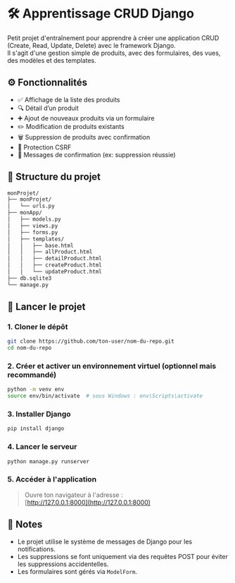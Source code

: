 # 🛠️ Apprentissage CRUD Django

Petit projet d'entraînement pour apprendre à créer une application CRUD (Create, Read, Update, Delete) avec le framework Django.  
Il s'agit d'une gestion simple de produits, avec des formulaires, des vues, des modèles et des templates.

## ⚙️ Fonctionnalités

- ✅ Affichage de la liste des produits
- 🔍 Détail d’un produit
- ➕ Ajout de nouveaux produits via un formulaire
- ✏️ Modification de produits existants
- 🗑️ Suppression de produits avec confirmation
- 🔐 Protection CSRF
- 📢 Messages de confirmation (ex: suppression réussie)

## 📁 Structure du projet

```bash
monProjet/
├── monProjet/
│   └── urls.py
├── monApp/
│   ├── models.py
│   ├── views.py
│   ├── forms.py
│   ├── templates/
│   │   ├── base.html
│   │   ├── allProduct.html
│   │   ├── detailProduct.html
│   │   ├── createProduct.html
│   │   └── updateProduct.html
├── db.sqlite3
└── manage.py
```

## 🚀 Lancer le projet

### 1. Cloner le dépôt

```bash
git clone https://github.com/ton-user/nom-du-repo.git
cd nom-du-repo
```

### 2. Créer et activer un environnement virtuel (optionnel mais recommandé)

```bash
python -m venv env
source env/bin/activate  # sous Windows : env\Scripts\activate
```

### 3. Installer Django

```bash
pip install django
```

### 4. Lancer le serveur

```bash
python manage.py runserver
```

### 5. Accéder à l'application

> Ouvre ton navigateur à l'adresse :  
> [http://127.0.0.1:8000](http://127.0.0.1:8000)

## 📌 Notes

- Le projet utilise le système de messages de Django pour les notifications.
- Les suppressions se font uniquement via des requêtes POST pour éviter les suppressions accidentelles.
- Les formulaires sont gérés via `ModelForm`.

